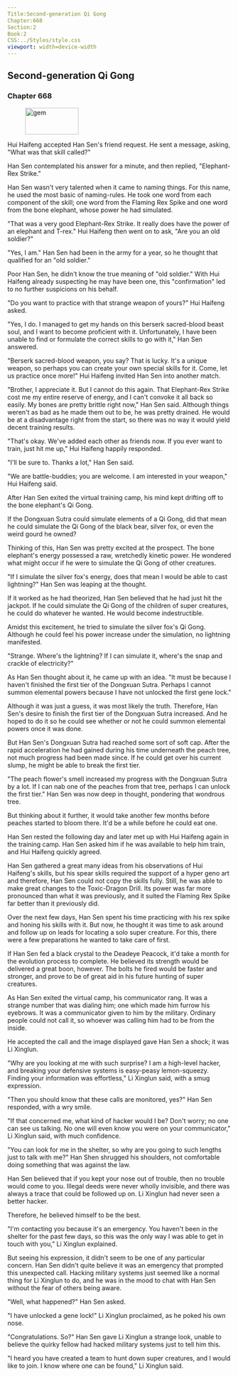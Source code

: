 ```yaml
---
Title:Second-generation Qi Gong 
Chapter:668 
Section:2 
Book:2 
CSS:../Styles/style.css 
viewport: width=device-width
---
```

  
## Second-generation Qi Gong
### Chapter 668
  
<figure>
	<img src="../Images/gem.gif" alt="gem" id="gem" width="120" height="60" />
</figure>
  

  
Hui Haifeng accepted Han Sen's friend request. He sent a message, asking, "What was that skill called?"

Han Sen contemplated his answer for a minute, and then replied, "Elephant-Rex Strike."

Han Sen wasn't very talented when it came to naming things. For this name, he used the most basic of naming-rules. He took one word from each component of the skill; one word from the Flaming Rex Spike and one word from the bone elephant, whose power he had simulated.

"That was a very good Elephant-Rex Strike. It really does have the power of an elephant and T-rex." Hui Haifeng then went on to ask, "Are you an old soldier?"

"Yes, I am." Han Sen had been in the army for a year, so he thought that qualified for an "old soldier."

Poor Han Sen, he didn't know the true meaning of "old soldier." With Hui Haifeng already suspecting he may have been one, this "confirmation" led to no further suspicions on his behalf.

"Do you want to practice with that strange weapon of yours?" Hui Haifeng asked.

"Yes, I do. I managed to get my hands on this berserk sacred-blood beast soul, and I want to become proficient with it. Unfortunately, I have been unable to find or formulate the correct skills to go with it," Han Sen answered.

"Berserk sacred-blood weapon, you say? That is lucky. It's a unique weapon, so perhaps you can create your own special skills for it. Come, let us practice once more!" Hui Haifeng invited Han Sen into another match.

"Brother, I appreciate it. But I cannot do this again. That Elephant-Rex Strike cost me my entire reserve of energy, and I can't convoke it all back so easily. My bones are pretty brittle right now," Han Sen said. Although things weren't as bad as he made them out to be, he was pretty drained. He would be at a disadvantage right from the start, so there was no way it would yield decent training results.

"That's okay. We've added each other as friends now. If you ever want to train, just hit me up," Hui Haifeng happily responded.

"I'll be sure to. Thanks a lot," Han Sen said.

"We are battle-buddies; you are welcome. I am interested in your weapon," Hui Haifeng said.

After Han Sen exited the virtual training camp, his mind kept drifting off to the bone elephant's Qi Gong.

If the Dongxuan Sutra could simulate elements of a Qi Gong, did that mean he could simulate the Qi Gong of the black bear, silver fox, or even the weird gourd he owned?

Thinking of this, Han Sen was pretty excited at the prospect. The bone elephant's energy possessed a raw, wretchedly kinetic power. He wondered what might occur if he were to simulate the Qi Gong of other creatures.

"If I simulate the silver fox's energy, does that mean I would be able to cast lightning?" Han Sen was leaping at the thought.

If it worked as he had theorized, Han Sen believed that he had just hit the jackpot. If he could simulate the Qi Gong of the children of super creatures, he could do whatever he wanted. He would become indestructible.

Amidst this excitement, he tried to simulate the silver fox's Qi Gong. Although he could feel his power increase under the simulation, no lightning manifested.

"Strange. Where's the lightning? If I can simulate it, where's the snap and crackle of electricity?"

As Han Sen thought about it, he came up with an idea. "It must be because I haven't finished the first tier of the Dongxuan Sutra. Perhaps I cannot summon elemental powers because I have not unlocked the first gene lock."

Although it was just a guess, it was most likely the truth. Therefore, Han Sen's desire to finish the first tier of the Dongxuan Sutra increased. And he hoped to do it so he could see whether or not he could summon elemental powers once it was done.

But Han Sen's Dongxuan Sutra had reached some sort of soft cap. After the rapid acceleration he had gained during his time underneath the peach tree, not much progress had been made since. If he could get over his current slump, he might be able to break the first tier.

"The peach flower's smell increased my progress with the Dongxuan Sutra by a lot. If I can nab one of the peaches from that tree, perhaps I can unlock the first tier." Han Sen was now deep in thought, pondering that wondrous tree.

But thinking about it further, it would take another few months before peaches started to bloom there. It'd be a while before he could eat one.

Han Sen rested the following day and later met up with Hui Haifeng again in the training camp. Han Sen asked him if he was available to help him train, and Hui Haifeng quickly agreed.

Han Sen gathered a great many ideas from his observations of Hui Haifeng's skills, but his spear skills required the support of a hyper geno art and therefore, Han Sen could not copy the skills fully. Still, he was able to make great changes to the Toxic-Dragon Drill. Its power was far more pronounced than what it was previously, and it suited the Flaming Rex Spike far better than it previously did.

Over the next few days, Han Sen spent his time practicing with his rex spike and honing his skills with it. But now, he thought it was time to ask around and follow up on leads for locating a solo super creature. For this, there were a few preparations he wanted to take care of first.

If Han Sen fed a black crystal to the Deadeye Peacock, it'd take a month for the evolution process to complete. He believed its strength would be delivered a great boon, however. The bolts he fired would be faster and stronger, and prove to be of great aid in his future hunting of super creatures.

As Han Sen exited the virtual camp, his communicator rang. It was a strange number that was dialing him; one which made him furrow his eyebrows. It was a communicator given to him by the military. Ordinary people could not call it, so whoever was calling him had to be from the inside.

He accepted the call and the image displayed gave Han Sen a shock; it was Li Xinglun.

"Why are you looking at me with such surprise? I am a high-level hacker, and breaking your defensive systems is easy-peasy lemon-squeezy. Finding your information was effortless," Li Xinglun said, with a smug expression.

"Then you should know that these calls are monitored, yes?" Han Sen responded, with a wry smile.

"If that concerned me, what kind of hacker would I be? Don't worry; no one can see us talking. No one will even know you were on your communicator," Li Xinglun said, with much confidence.

"You can look for me in the shelter, so why are you going to such lengths just to talk with me?" Han Shen shrugged his shoulders, not comfortable doing something that was against the law.

Han Sen believed that if you kept your nose out of trouble, then no trouble would come to you. Illegal deeds were never wholly invisible, and there was always a trace that could be followed up on. Li Xinglun had never seen a better hacker.

Therefore, he believed himself to be the best.

"I'm contacting you because it's an emergency. You haven't been in the shelter for the past few days, so this was the only way I was able to get in touch with you," Li Xinglun explained.

But seeing his expression, it didn't seem to be one of any particular concern. Han Sen didn't quite believe it was an emergency that prompted this unexpected call. Hacking military systems just seemed like a normal thing for Li Xinglun to do, and he was in the mood to chat with Han Sen without the fear of others being aware.

"Well, what happened?" Han Sen asked.

"I have unlocked a gene lock!" Li Xinglun proclaimed, as he poked his own nose.

"Congratulations. So?" Han Sen gave Li Xinglun a strange look, unable to believe the quirky fellow had hacked military systems just to tell him this.

"I heard you have created a team to hunt down super creatures, and I would like to join. I know where one can be found," Li Xinglun said.